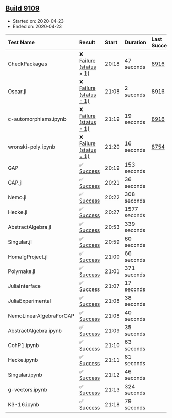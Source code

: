 ## [Build 9109](https://oscarci.mathematik.uni-kl.de/job/oscar/9109/)

* Started on: 2020-04-23
* Ended on: 2020-04-23

| Test Name    | Result | Start | Duration | Last Success | First Failure |
|:-------------|:-------|:------|:---------|:-------------|:--------------|
| CheckPackages | ❌ [Failure (status = 1)](https://oscarci.mathematik.uni-kl.de/job/oscar/9109/artifact/logs/build-9109/CheckPackages.log) | 20:18 | 47 seconds | [8916](https://oscarci.mathematik.uni-kl.de/job/oscar/8916/) | [8920](https://oscarci.mathematik.uni-kl.de/job/oscar/8920/) |
| Oscar.jl | ❌ [Failure (status = 1)](https://oscarci.mathematik.uni-kl.de/job/oscar/9109/artifact/logs/build-9109/Oscar.jl.log) | 21:08 | 2 seconds | [8916](https://oscarci.mathematik.uni-kl.de/job/oscar/8916/) | [8920](https://oscarci.mathematik.uni-kl.de/job/oscar/8920/) |
| c-automorphisms.ipynb | ❌ [Failure (status = 1)](https://oscarci.mathematik.uni-kl.de/job/oscar/9109/artifact/logs/build-9109/c-automorphisms.ipynb.log) | 21:19 | 19 seconds | [8916](https://oscarci.mathematik.uni-kl.de/job/oscar/8916/) | [8920](https://oscarci.mathematik.uni-kl.de/job/oscar/8920/) |
| wronski-poly.ipynb | ❌ [Failure (status = 1)](https://oscarci.mathematik.uni-kl.de/job/oscar/9109/artifact/logs/build-9109/wronski-poly.ipynb.log) | 21:20 | 16 seconds | [8754](https://oscarci.mathematik.uni-kl.de/job/oscar/8754/) | [8755](https://oscarci.mathematik.uni-kl.de/job/oscar/8755/) |
| GAP | ✅ [Success](https://oscarci.mathematik.uni-kl.de/job/oscar/9109/artifact/logs/build-9109/GAP.log) | 20:19 | 153 seconds |  |  |
| GAP.jl | ✅ [Success](https://oscarci.mathematik.uni-kl.de/job/oscar/9109/artifact/logs/build-9109/GAP.jl.log) | 20:21 | 36 seconds |  |  |
| Nemo.jl | ✅ [Success](https://oscarci.mathematik.uni-kl.de/job/oscar/9109/artifact/logs/build-9109/Nemo.jl.log) | 20:22 | 308 seconds |  |  |
| Hecke.jl | ✅ [Success](https://oscarci.mathematik.uni-kl.de/job/oscar/9109/artifact/logs/build-9109/Hecke.jl.log) | 20:27 | 1577 seconds |  |  |
| AbstractAlgebra.jl | ✅ [Success](https://oscarci.mathematik.uni-kl.de/job/oscar/9109/artifact/logs/build-9109/AbstractAlgebra.jl.log) | 20:53 | 339 seconds |  |  |
| Singular.jl | ✅ [Success](https://oscarci.mathematik.uni-kl.de/job/oscar/9109/artifact/logs/build-9109/Singular.jl.log) | 20:59 | 60 seconds |  |  |
| HomalgProject.jl | ✅ [Success](https://oscarci.mathematik.uni-kl.de/job/oscar/9109/artifact/logs/build-9109/HomalgProject.jl.log) | 21:00 | 66 seconds |  |  |
| Polymake.jl | ✅ [Success](https://oscarci.mathematik.uni-kl.de/job/oscar/9109/artifact/logs/build-9109/Polymake.jl.log) | 21:01 | 371 seconds |  |  |
| JuliaInterface | ✅ [Success](https://oscarci.mathematik.uni-kl.de/job/oscar/9109/artifact/logs/build-9109/JuliaInterface.log) | 21:07 | 17 seconds |  |  |
| JuliaExperimental | ✅ [Success](https://oscarci.mathematik.uni-kl.de/job/oscar/9109/artifact/logs/build-9109/JuliaExperimental.log) | 21:08 | 38 seconds |  |  |
| NemoLinearAlgebraForCAP | ✅ [Success](https://oscarci.mathematik.uni-kl.de/job/oscar/9109/artifact/logs/build-9109/NemoLinearAlgebraForCAP.log) | 21:08 | 40 seconds |  |  |
| AbstractAlgebra.ipynb | ✅ [Success](https://oscarci.mathematik.uni-kl.de/job/oscar/9109/artifact/logs/build-9109/AbstractAlgebra.ipynb.log) | 21:09 | 35 seconds |  |  |
| CohP1.ipynb | ✅ [Success](https://oscarci.mathematik.uni-kl.de/job/oscar/9109/artifact/logs/build-9109/CohP1.ipynb.log) | 21:10 | 63 seconds |  |  |
| Hecke.ipynb | ✅ [Success](https://oscarci.mathematik.uni-kl.de/job/oscar/9109/artifact/logs/build-9109/Hecke.ipynb.log) | 21:11 | 81 seconds |  |  |
| Singular.ipynb | ✅ [Success](https://oscarci.mathematik.uni-kl.de/job/oscar/9109/artifact/logs/build-9109/Singular.ipynb.log) | 21:12 | 46 seconds |  |  |
| g-vectors.ipynb | ✅ [Success](https://oscarci.mathematik.uni-kl.de/job/oscar/9109/artifact/logs/build-9109/g-vectors.ipynb.log) | 21:13 | 324 seconds |  |  |
| K3-16.ipynb | ✅ [Success](https://oscarci.mathematik.uni-kl.de/job/oscar/9109/artifact/logs/build-9109/K3-16.ipynb.log) | 21:18 | 79 seconds |  |  |
